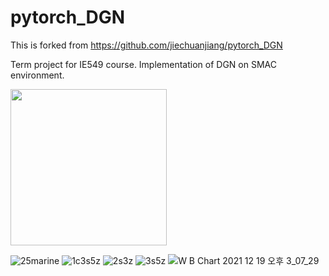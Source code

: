 # pytorch_DGN

This is forked from https://github.com/jiechuanjiang/pytorch_DGN

Term project for IE549 course. Implementation of DGN on SMAC environment.

<img src="https://user-images.githubusercontent.com/45442859/146665952-128986bd-e280-411c-a457-e43d2f05ebc2.gif" width="250" height="250"/>

![25marine](https://user-images.githubusercontent.com/45442859/146665954-8d1a250a-36ed-483a-8b10-f9447d53cd17.gif)
![1c3s5z](https://user-images.githubusercontent.com/45442859/146665959-e2f99b6b-3c8a-441f-bde0-9a1b107af364.gif)
![2s3z](https://user-images.githubusercontent.com/45442859/146665968-b5fe67d5-0a33-4fb3-b5e1-8dfcb5d8f476.gif)
![3s5z](https://user-images.githubusercontent.com/45442859/146665971-d5d3c945-2cf8-42f0-bb44-95d0085bbff0.gif)
![W B Chart 2021  12  19  오후 3_07_29](https://user-images.githubusercontent.com/45442859/146665972-3afe8bd3-9e90-440c-933c-470526666a99.png)
